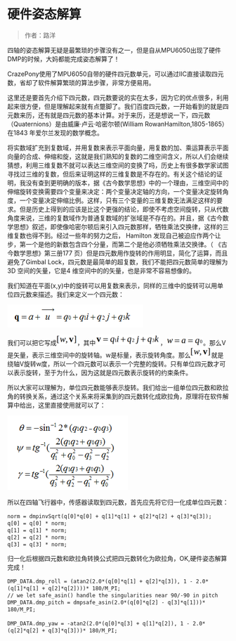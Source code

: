 
#  硬件姿态解算


> 作者：路洋


四轴的姿态解算无疑是最繁琐的步骤没有之一，但是自从MPU6050出现了硬件DMP的时候，大妈都能完成姿态解算了！

CrazePony使用了MPU6050自带的硬件四元数单元，可以通过IIC直接读取四元数，省却了软件解算繁琐的算法步骤，非常方便易用。

这里还是要首先介绍下四元数，四元数要说的实在太多，因为它的优点很多，利用起来很方便，但是理解起来就有点蹩脚了。我们百度四元数，一开始看到的就是四元数来历，还有就是四元数的基本计算。对于来历，还是想说一下，四元数（Quaternions）是由威廉·卢云·哈密尔顿(William RowanHamilton,1805-1865）在1843 年爱尔兰发现的数学概念。

将实数域扩充到复数域，并用复数来表示平面向量，用复数的加、乘运算表示平面向量的合成、伸缩和旋，这就是我们熟知的复数的二维空间含义，所以人们会继续猜想，利用三维复数不就可以表达三维空间的变换了吗，历史上有很多数学家试图寻找过三维的复数，但后来证明这样的三维复数是不存在的。有关这个结论的证明，我没有查到更明确的版本，据《古今数学思想》中的一个理由，三维空间中的伸缩旋转变换需要四个变量来决定：两个变量决定轴的方向，一个变量决定旋转角度，一个变量决定伸缩比例。这样，只有三个变量的三维复数无法满足这样的要求。但是历史上得到的应该是比这个更强的结论，即使不考虑空间旋转，只从代数角度来说，三维的复数域作为普通复数域的扩张域是不存在的。并且，据《古今数学思想》叙述，即使像哈密尔顿后来引入四元数那样，牺牲乘法交换律，这样的三维复数也得不到。经过一些年的努力之后， Hamilton 发现自己被迫应作两个让步，第一个是他的新数包含四个分量，而第二个是他必须牺牲乘法交换律。（ 《古今数学思想》第三册177 页）但是四元数用作旋转的作用明显，简化了运算，而且避免了Gimbal Lock，四元数是最简单的超复数，我们不能把四元数简单的理解为3D 空间的矢量，它是4 维空间中的的矢量，也是非常不容易想像的。

我们知道在平面(x,y)中的旋转可以用复数来表示，同样的三维中的旋转可以用单位四元数来描述。我们来定义一个四元数：

![](/assets/img/hardware-algorithm-1.png)

我们可以把它写成![](/assets/img/hard-al-1.png)，其中![](/assets/img/hard-al-2.png)，![](/assets/img/hard-al-3.png)。那么V是矢量，表示三维空间中的旋转轴。w是标量，表示旋转角度。那么![](/assets/img/hard-al-1.png)就是绕轴V旋转w度，所以一个四元数可以表示一个完整的旋转。只有单位四元数才可以表示旋转，至于为什么，因为这就是四元数表示旋转的约束条件。

所以大家可以理解为，单位四元数能够表示旋转。我们给出一组单位四元数和欧拉角的转换关系，通过这个关系来将采集到的四元数转化成欧拉角，原理将在软件解算中给出，这里直接使用就可以了：

![](/assets/img/hardware-algorithm-2.png)

所以在四轴飞行器中，传感器读取到四元数，首先应先将它归一化成单位四元数：

~~~
norm = dmpinvSqrt(q[0]*q[0] + q[1]*q[1] + q[2]*q[2] + q[3]*q[3]);
q[0] = q[0] * norm;
q[1] = q[1] * norm;
q[2] = q[2] * norm;
q[3] = q[3] * norm;
~~~

归一化后根据四元数和欧拉角转换公式把四元数转化为欧拉角，OK,硬件姿态解算完成！

~~~
DMP_DATA.dmp_roll = (atan2(2.0*(q[0]*q[1] + q[2]*q[3]), 1 - 2.0*(q[1]*q[1] + q[2]*q[2])))* 180/M_PI;
// we let safe_asin() handle the singularities near 90/-90 in pitch
DMP_DATA.dmp_pitch = dmpsafe_asin(2.0*(q[0]*q[2] - q[3]*q[1]))* 180/M_PI;

DMP_DATA.dmp_yaw = -atan2(2.0*(q[0]*q[3] + q[1]*q[2]), 1 - 2.0*(q[2]*q[2] + q[3]*q[3]))* 180/M_PI;
~~~
